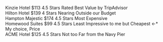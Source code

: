 
Kinzie Hotel          $113     4.5 Stars    Rated Best Value by TripAdvisor <br />
Hilton Hotel          $139     4 Stars      Nearing Outside our Budget <br />
Hampton Majestic      $174     4.5 Stars    Most Expensive <br />
Homewood Suites        $99     4.5 Stars    Least Impressive to me but Cheapest <-* My choice, Price <br />
ACME Hotel            $125     4.5 Stars    Not too Far from the Navy Pier <br />
